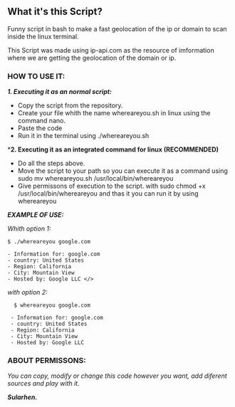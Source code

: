 ## What it's this Script?

Funny script in bash to make a fast geolocation of the ip or domain to scan inside the linux terminal.

This Script was made using ip-api.com as the resource of imformation where we are getting the geolocation of the domain or ip.

### HOW TO USE IT:

 ***1. Executing it as an normal script:***

 - Copy the script from the repository.
 - Create your file whith the name whereareyou.sh in linux using the command nano.
 - Paste the code
 - Run it in the terminal using ./whereareyou.sh <target ip or domain>

 ***2. Executing it as an integrated command for linux (RECOMMENDED)**

 - Do all the steps above.
 - Move the script to your path so you can execute it as a command using
   sudo mv whereareyou.sh /usr/local/bin/whereareyou
 - Give permissons of execution to the script. with
   sudo chmod +x /usr/local/bin/whereareyou and thas it you can run it by using whereareyou <target ip or domain>

***EXAMPLE OF USE:***

 *Whith option 1:*
 
  ```
  $ ./whereareyou google.com
 
 - Information for: google.com
 - country: United States
 - Region: California
 - City: Mountain View
 - Hosted by: Google LLC </>
```

 *with option 2:*
```
  $ whereareyou google.com
 
 - Information for: google.com
 - country: United States
 - Region: California
 - City: Mountain View
 - Hosted by: Google LLC
```

### ABOUT PERMISSONS: 

 *You can copy, modify or change this code however you want, add diferent sources and play with it.*

 ***Sularhen.***
